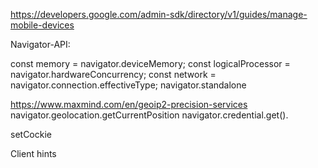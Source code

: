 https://developers.google.com/admin-sdk/directory/v1/guides/manage-mobile-devices


Navigator-API:

const memory = navigator.deviceMemory;
const logicalProcessor =  navigator.hardwareConcurrency;
const network  =  navigator.connection.effectiveType;
navigator.standalone

https://www.maxmind.com/en/geoip2-precision-services
navigator.geolocation.getCurrentPosition
navigator.credential.get().


setCockie

Client  hints
